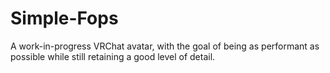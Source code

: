 # Simple-Fops

A work-in-progress VRChat avatar, with the goal of being as performant as possible while still retaining a good level of detail.
